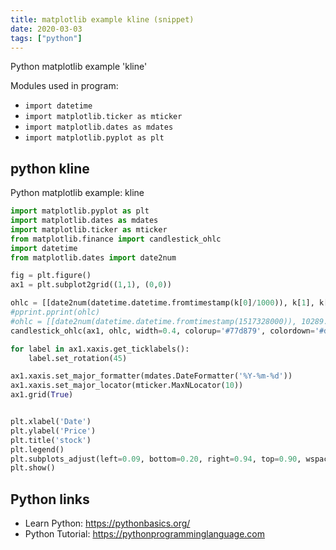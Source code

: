 ```yaml
---
title: matplotlib example kline (snippet)
date: 2020-03-03
tags: ["python"]
---
```

Python matplotlib example 'kline'


Modules used in program: 
* `import datetime`
* `import matplotlib.ticker as mticker`
* `import matplotlib.dates as mdates`
* `import matplotlib.pyplot as plt`

## python kline

Python matplotlib example: kline

```python
import matplotlib.pyplot as plt
import matplotlib.dates as mdates
import matplotlib.ticker as mticker
from matplotlib.finance import candlestick_ohlc
import datetime
from matplotlib.dates import date2num

fig = plt.figure()
ax1 = plt.subplot2grid((1,1), (0,0))

ohlc = [[date2num(datetime.datetime.fromtimestamp(k[0]/1000)), k[1], k[2], k[3], k[4]] for k in kline]
#pprint.pprint(ohlc)
#ohlc = [[date2num(datetime.datetime.fromtimestamp(1517328000)), 10289.1, 10425, 9390.69, 9931]]
candlestick_ohlc(ax1, ohlc, width=0.4, colorup='#77d879', colordown='#db3f3f')

for label in ax1.xaxis.get_ticklabels():
    label.set_rotation(45)

ax1.xaxis.set_major_formatter(mdates.DateFormatter('%Y-%m-%d'))
ax1.xaxis.set_major_locator(mticker.MaxNLocator(10))
ax1.grid(True)


plt.xlabel('Date')
plt.ylabel('Price')
plt.title('stock')
plt.legend()
plt.subplots_adjust(left=0.09, bottom=0.20, right=0.94, top=0.90, wspace=0.2, hspace=0)
plt.show()

```

## Python links

- Learn Python: https://pythonbasics.org/
- Python Tutorial: https://pythonprogramminglanguage.com
